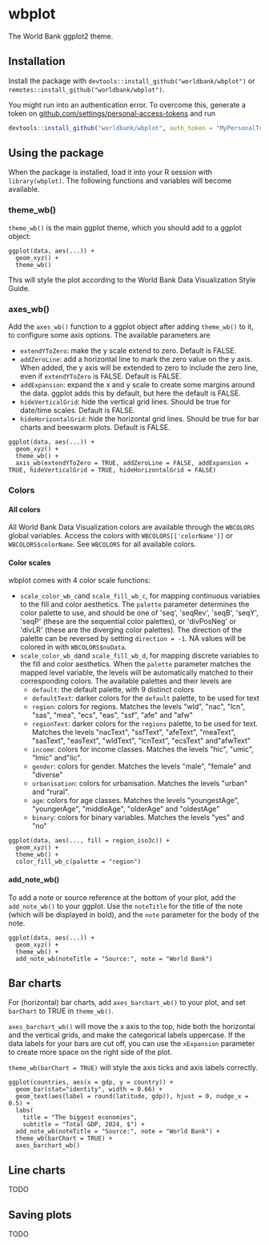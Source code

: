 # wbplot

The World Bank ggplot2 theme.

## Installation

Install the package with `devtools::install_github("worldbank/wbplot")` or `remotes::install_github("worldbank/wbplot")`.

You might run into an authentication error. To overcome this, generate a token on [github.com/settings/personal-access-tokens](https://github.com/settings/personal-access-tokens) and run 

```r
devtools::install_github("worldbank/wbplot", auth_token = "MyPersonalToken")
```

## Using the package

When the package is installed, load it into your R session with `library(wbplot)`. The following functions and variables will become available.

### theme_wb()

`theme_wb()` is the main ggplot theme, which you should add to a ggplot object:

```
ggplot(data, aes(...)) +
  geom_xyz() +
  theme_wb()
```

This will style the plot according to the World Bank Data Visualization Style Guide.

### axes_wb()

Add the `axes_wb()` function to a ggplot object after adding `theme_wb()` to it, to configure some axis options. The available parameters are

- `extendYToZero`: make the y scale extend to zero. Default is FALSE.
- `addZeroLine`: add a horizontal line to mark the zero value on the y axis. When added, the y axis will be extended to zero to include the zero line, even if `extendYToZero` is FALSE. Default is FALSE.
- `addExpansion`: expand the x and y scale to create some margins around the data. ggplot adds this by default, but here the default is FALSE.
- `hideVerticalGrid`: hide the vertical grid lines. Should be true for date/time scales. Default is FALSE.
- `hideHorizontalGrid`: hide the horizontal grid lines. Should be true for bar charts and beeswarm plots. Default is FALSE.

```
ggplot(data, aes(...)) +
  geom_xyz() +
  theme_wb() +
  axis_wb(extendYToZero = TRUE, addZeroLine = FALSE, addExpansion = TRUE, hideVerticalGrid = TRUE, hideHorizontalGrid = FALSE)
```

### Colors

#### All colors

All World Bank Data Visualization colors are available through the `WBCOLORS` global variables. Access the colors with `WBCOLORS[['colorName']]` or `WBCOLORS$colorName`. See `WBCOLORS` for all available colors.

#### Color scales

wbplot comes with 4 color scale functions:

- `scale_color_wb_c`and `scale_fill_wb_c`, for mapping continuous variables to the fill and color aesthetics. The `palette` parameter determines the color palette to use, and should be one of 'seq', 'seqRev', 'seqB', 'seqY', 'seqP' (these are the sequential color palettes), or 'divPosNeg' or 'divLR' (these are the diverging color palettes). The direction of the palette can be reversed by setting `direction = -1`. NA values will be colored in with `WBCOLORS$noData`.
- `scale_color_wb_d`and `scale_fill_wb_d`, for mapping discrete variables to the fill and color aesthetics. When the `palette` parameter matches the mapped level variable, the levels will be automatically matched to their corresponding colors. The available palettes and their levels are
    - `default`: the default palette, with 9 distinct colors
    - `defaultText`: darker colors for the `default` palette, to be used for text
    - `region`: colors for regions. Matches the levels "wld", "nac", "lcn", "sas", "mea", "ecs", "eas", "ssf", "afe" and "afw"
    - `regionText`: darker colors for the `regions` palette, to be used for text. Matches the levels "nacText", "ssfText", "afeText", "meaText", "sasText", "easText", "wldText", "lcnText", "ecsText" and"afwText"
    - `income`: colors for income classes. Matches the levels "hic", "umic", "lmic" and"lic".
    - `gender`: colors for gender. Matches the levels "male", "female" and "diverse"
    - `urbanisation`: colors for urbanisation. Matches the levels "urban" and "rural".
    - `age`: colors for age classes. Matches the levels "youngestAge", "youngerAge", "middleAge", "olderAge" and "oldestAge"
    - `binary`: colors for binary variables. Matches the levels "yes" and "no"

```    
ggplot(data, aes(..., fill = region_iso3c)) +
  geom_xyz() +
  theme_wb() +
  color_fill_wb_c(palette = "region")
```

#### add_note_wb()

To add a note or source reference at the bottom of your plot, add the `add_note_wb()` to your ggplot. Use the `noteTitle` for the title of the note (which will be displayed in bold), and the `note` parameter for the body of the note.

```
ggplot(data, aes(...)) +
  geom_xyz() +
  theme_wb() +
  add_note_wb(noteTitle = "Source:", note = "World Bank")
```

## Bar charts

For (horizontal) bar charts, add `axes_barchart_wb()` to your plot, and set `barChart` to TRUE in `theme_wb()`.

`axes_barchart_wb()` will move the x axis to the top, hide both the horizontal and the vertical grids, and make the categorical labels uppercase. If the data labels for your bars are cut off, you can use the `xExpansion` parameter to create more space on the right side of the plot.

`theme_wb(barChart = TRUE)` will style the axis ticks and axis labels correctly.

```
ggplot(countries, aes(x = gdp, y = country)) +
  geom_bar(stat="identity", width = 0.66) +
  geom_text(aes(label = round(latitude, gdp)), hjust = 0, nudge_x = 0.5) +
  labs(
    title = "The biggest economies",
    subtitle = "Total GDP, 2024, $") +
  add_note_wb(noteTitle = "Source:", note = "World Bank") +
  theme_wb(barChart = TRUE) +
  axes_barchart_wb()
```

## Line charts

TODO

## Saving plots

TODO

